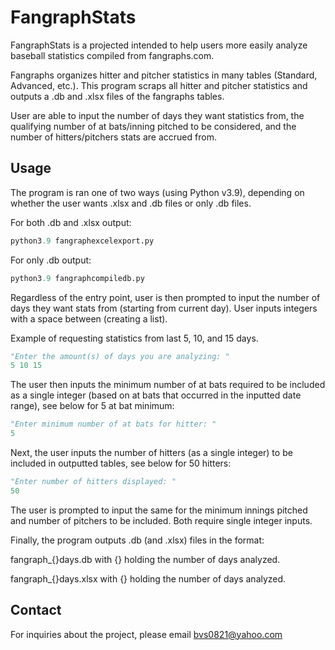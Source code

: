# FangraphStats

FangraphStats is a projected intended to help users more easily analyze baseball statistics compiled from fangraphs.com.

Fangraphs organizes hitter and pitcher statistics in many tables (Standard, Advanced, etc.). This program scraps all hitter and pitcher statistics and outputs a .db and .xlsx files of the fangraphs tables.

User are able to input the number of days they want statistics from, the qualifying number of at bats/inning pitched to be considered, and the number of hitters/pitchers stats are accrued from.

## Usage

The program is ran one of two ways (using Python v3.9), depending on whether the user wants .xlsx and .db files or only .db files.

For both .db and .xlsx output:

```python
python3.9 fangraphexcelexport.py
```

For only .db output:

```python
python3.9 fangraphcompiledb.py
```

Regardless of the entry point, user is then prompted to input the number of days they want stats from (starting from current day). User inputs integers with a space between (creating a list).

Example of requesting statistics from last 5, 10, and 15 days.

```python
"Enter the amount(s) of days you are analyzing: "
5 10 15
```

The user then inputs the minimum number of at bats required to be included as a single integer (based on at bats that occurred in the inputted date range), see below for 5 at bat minimum:

```python
"Enter minimum number of at bats for hitter: "
5 
```

Next, the user inputs the number of hitters (as a single integer) to be included in outputted tables, see below for 50 hitters:

```python
"Enter number of hitters displayed: "
50 
```

The user is prompted to input the same for the minimum innings pitched and number of pitchers to be included. Both require single integer inputs.

Finally, the program outputs .db (and .xlsx) files in the format:

fangraph_{}days.db with {} holding the number of days analyzed.

fangraph_{}days.xlsx with {} holding the number of days analyzed.

## Contact
For inquiries about the project, please email bvs0821@yahoo.com